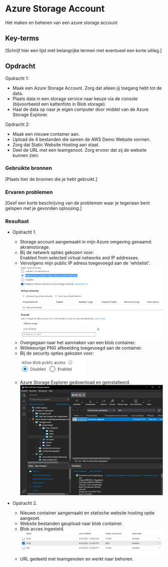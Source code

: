# Azure Storage Account
Het maken en beheren van een azure storage account

## Key-terms
[Schrijf hier een lijst met belangrijke termen met eventueel een korte uitleg.]

## Opdracht
Opdracht 1:
- Maak een Azure Storage Account. Zorg dat alleen jij toegang hebt tot de data.
- Plaats data in een storage service naar keuze via de console (bijvoorbeeld een
kattenfoto in Blob storage).
- Haal de data op naar je eigen computer door middel van de Azure Storage Explorer.  

Opdracht 2:
- Maak een nieuwe container aan.
- Upload de 4 bestanden die samen de AWS Demo Website vormen.
- Zorg dat Static Website Hosting aan staat.
- Deel de URL met een teamgenoot. Zorg ervoor dat zij de website kunnen zien.  

### Gebruikte bronnen
[Plaats hier de bronnen die je hebt gebruikt.]

### Ervaren problemen
[Geef een korte beschrijving van de problemen waar je tegenaan bent gelopen met je gevonden oplossing.]

### Resultaat 

- Opdracht 1.
  - Storage account aangemaakt in mijn Azure omgeving genaamd: akramstorage.
  - Bij de netwerk opties gekozen voor:  
  Enabled from selected virtual networks and IP addresses.  
  - Vervolgens mijn public IP adress toegevoegd aan de 'whitelist'.
  ![IP-ACCES](/00_includes/week-4-img/AZ-05_IPacces.png)
  - Overgegaan naar het aanmaken van een blob container.
  - Willekeurige PNG afbeelding toegevoegd aan de container.
  - Bij de security opties gekozen voor:  
  ![Blob acces](/00_includes/week-4-img/AZ-05_blobAcces.png)
  - Azure Storage Explorer gedownload en geinstalleerd.
  ![AzureExplorer](/00_includes/week-4-img/AZ-05_Explorer.png)

- Opdracht 2.
  - Nieuwe container aangemaakt en statische website hosting optie aangezet.
  - Website bestanden geupload naar blob container.
  - Blob acces ingesteld.
  ![blobacces](/00_includes/week-4-img/AZ-05_blobacceses.png)
  - URL gedeeld met teamgenoten en werkt naar behoren.
